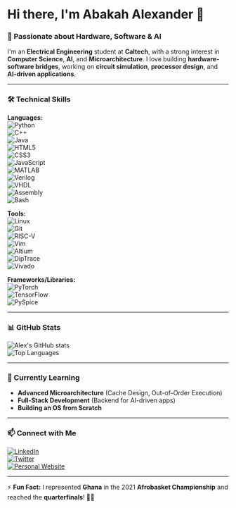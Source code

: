 # Hi there, I'm Abakah Alexander 👋  

### 🚀 Passionate about Hardware, Software & AI  

I'm an **Electrical Engineering** student at **Caltech**, with a strong interest in **Computer Science**, **AI**, and **Microarchitecture**. I love building **hardware-software bridges**, working on **circuit simulation**, **processor design**, and **AI-driven applications**.

---

### 🛠️ **Technical Skills**  

**Languages:**  
![Python](https://img.shields.io/badge/Python-3776AB?style=for-the-badge&logo=python&logoColor=white)  
![C++](https://img.shields.io/badge/C%2B%2B-00599C?style=for-the-badge&logo=c%2B%2B&logoColor=white)  
![Java](https://img.shields.io/badge/Java-007396?style=for-the-badge&logo=java&logoColor=white)  
![HTML5](https://img.shields.io/badge/HTML5-E34F26?style=for-the-badge&logo=html5&logoColor=white)  
![CSS3](https://img.shields.io/badge/CSS3-1572B6?style=for-the-badge&logo=css3&logoColor=white)  
![JavaScript](https://img.shields.io/badge/JavaScript-F7DF1E?style=for-the-badge&logo=javascript&logoColor=black)  
![MATLAB](https://img.shields.io/badge/MATLAB-0076A8?style=for-the-badge&logo=matlab&logoColor=white)  
![Verilog](https://img.shields.io/badge/Verilog-8C1515?style=for-the-badge&logoColor=white)  
![VHDL](https://img.shields.io/badge/VHDL-008B8B?style=for-the-badge&logoColor=white)  
![Assembly](https://img.shields.io/badge/Assembly-FF6600?style=for-the-badge&logo=assembly&logoColor=white)  
![Bash](https://img.shields.io/badge/Bash-4EAA25?style=for-the-badge&logo=gnu-bash&logoColor=white)  

**Tools:**  
![Linux](https://img.shields.io/badge/Linux-FCC624?style=for-the-badge&logo=linux&logoColor=black)  
![Git](https://img.shields.io/badge/Git-F1502F?style=for-the-badge&logo=git&logoColor=white)  
![RISC-V](https://img.shields.io/badge/RISC--V-000000?style=for-the-badge&logo=risc-v)  
![Vim](https://img.shields.io/badge/Vim-019733?style=for-the-badge&logo=vim&logoColor=white)  
![Altium](https://img.shields.io/badge/Altium-005F73?style=for-the-badge&logo=altium&logoColor=white)  
![DipTrace](https://img.shields.io/badge/DipTrace-006F80?style=for-the-badge&logo=DipTrace&logoColor=white)  
![Vivado](https://img.shields.io/badge/Vivado-1D1D1B?style=for-the-badge&logo=vivado&logoColor=white)  

**Frameworks/Libraries:**  
![PyTorch](https://img.shields.io/badge/PyTorch-EE4C2C?style=for-the-badge&logo=pytorch&logoColor=white)  
![TensorFlow](https://img.shields.io/badge/TensorFlow-FF6F00?style=for-the-badge&logo=TensorFlow&logoColor=white)  
![PySpice](https://img.shields.io/badge/PySpice-18A1D3?style=for-the-badge&logo=python&logoColor=white)  

---

### 📊 GitHub Stats  
![Alex's GitHub stats](https://github-readme-stats.vercel.app/api?username=AbakahAlexander&show_icons=true&theme=radical)  
![Top Languages](https://github-readme-stats.vercel.app/api/top-langs/?username=AbakahAlexander&layout=compact&theme=radical)  

---

### 🌱 Currently Learning  
- **Advanced Microarchitecture** (Cache Design, Out-of-Order Execution)  
- **Full-Stack Development** (Backend for AI-driven apps)  
- **Building an OS from Scratch**  

---

### 📫 Connect with Me  
[![LinkedIn](https://img.shields.io/badge/LinkedIn-0077B5?style=for-the-badge&logo=linkedin&logoColor=white)](https://www.linkedin.com/in/your-profile)  
[![Twitter](https://img.shields.io/badge/Twitter-1DA1F2?style=for-the-badge&logo=twitter&logoColor=white)](https://twitter.com/your-handle)  
[![Personal Website](https://img.shields.io/badge/Portfolio-222222?style=for-the-badge&logo=firefox&logoColor=white)](https://yourwebsite.com)  

---

⚡ **Fun Fact:** I represented **Ghana** in the 2021 **Afrobasket Championship** and reached the **quarterfinals**! 🏀🔥  
